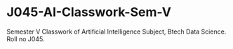 # J045-AI-Classwork-Sem-V
Semester V Classwork of Artificial Intelligence Subject, Btech Data Science. Roll no J045. 
